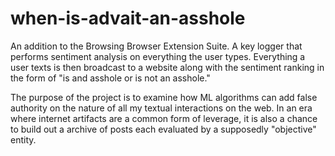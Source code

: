 # when-is-advait-an-asshole

An addition to the Browsing Browser Extension Suite. A key logger that performs sentiment analysis on everything the user types. Everything a user texts is then broadcast to a website along with the sentiment ranking in the form of "is and asshole or is not an asshole."

The purpose of the project is to examine how ML algorithms can add false authority on the nature of all my textual interactions on the web. In an era where internet artifacts are a common form of leverage, it is also a chance to build out a archive of posts each evaluated by a supposedly "objective" entity.

